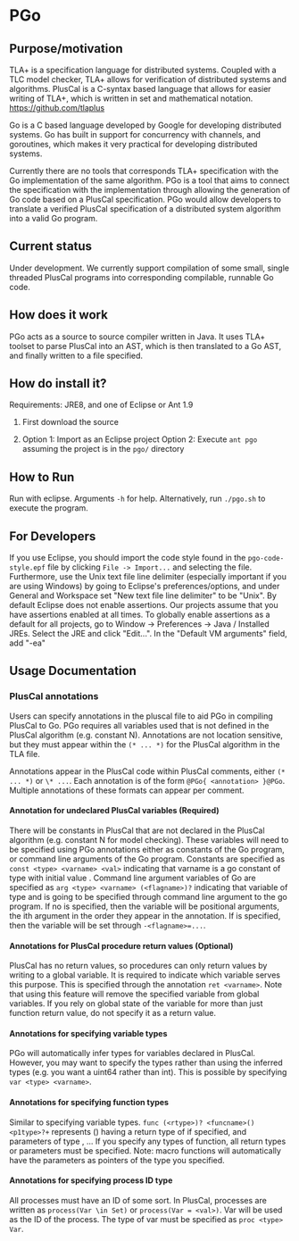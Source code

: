 # PGo #

## Purpose/motivation

TLA+ is a specification language for distributed systems. Coupled with a TLC model checker, TLA+ allows for verification of distributed systems and algorithms. PlusCal is a C-syntax based language that allows for easier writing of TLA+, which is written in set and mathematical notation. https://github.com/tlaplus

Go is a C based language developed by Google for developing distributed systems. Go has built in support for concurrency with channels, and goroutines, which makes it very practical for developing distributed systems.

Currently there are no tools that corresponds TLA+ specification with the Go implementation of the same algorithm. PGo is a tool that aims to connect the specification with the implementation through allowing the generation of Go code based on a PlusCal specification. PGo would allow developers to translate a verified PlusCal specification of a distributed system algorithm into a valid Go program.

## Current status

Under development. We currently support compilation of some small, single threaded PlusCal programs into corresponding compilable, runnable Go code.

## How does it work

PGo acts as a source to source compiler written in Java. It uses TLA+ toolset to parse PlusCal into an AST, which is then translated to a Go AST, and finally written to a file specified.

## How do install it?

Requirements: JRE8, and one of Eclipse or Ant 1.9

1. First download the source

2. Option 1: Import as an Eclipse project
Option 2: Execute `ant pgo` assuming the project is in the `pgo/` directory

## How to Run

Run with eclipse. Arguments `-h` for help.
Alternatively, run `./pgo.sh` to execute the program.

## For Developers
If you use Eclipse, you should import the code style found in the `pgo-code-style.epf` file by clicking `File -> Import...` and selecting the file.
Furthermore, use the Unix text file line delimiter (especially important if you are using Windows) by going to Eclipse's preferences/options, and under General and Workspace set "New text file line delimiter" to be "Unix".
By default Eclipse does not enable assertions. Our projects assume that you have assertions enabled at all times.
To globally enable assertions as a default for all projects, go to Window -> Preferences -> Java / Installed JREs.
Select the JRE and click "Edit...". In the "Default VM arguments" field, add "-ea"

## Usage Documentation
### PlusCal annotations
Users can specify annotations in the pluscal file to aid PGo in compiling PlusCal to Go.
PGo requires all variables used that is not defined in the PlusCal algorithm (e.g. constant N).
Annotations are not location sensitive, but they must appear within the `(* ... *)` for the PlusCal algorithm in the TLA file.

Annotations appear in the PlusCal code within PlusCal comments, either `(* ... *)` or `\* ...`.
Each annotation is of the form `@PGo{ <annotation> }@PGo`. Multiple annotations of these formats can appear per comment.
#### Annotation for undeclared PlusCal variables (Required)
There will be constants in PlusCal that are not declared in the PlusCal algorithm (e.g. constant N for model checking). These variables will need to be specified using PGo annotations either as constants of the Go program, or command line arguments of the Go program.
Constants are specified as `const <type> <varname> <val>` indicating that varname is a go constant of type <type> with initial value <val>.
Command line argument variables of Go are specified as `arg <type> <varname> (<flagname>)?` indicating that variable <varname> of type <type> and is going to be specified through command line argument to the go program. If no <flagname> is specified, then the variable will be positional arguments, the ith argument in the order they appear in the annotation. If <flagname> is specified, then the variable will be set through `-<flagname>=...`.

#### Annotations for PlusCal procedure return values (Optional)
PlusCal has no return values, so procedures can only return values by writing to a global variable. It is required to indicate which variable serves this purpose. This is specified through the annotation `ret <varname>`.
Note that using this feature will remove the specified variable from global variables. If you rely on global state of the variable for more than just function return value, do not specify it as a return value.

#### Annotations for specifying variable types
PGo will automatically infer types for variables declared in PlusCal. However, you may want to specify the types rather than using the inferred types (e.g. you want a uint64 rather than int). This is possible by specifying `var <type> <varname>`.

#### Annotations for specifying function types
Similar to specifying variable types. `func (<rtype>)? <funcname>() <p1type>?+` represents <funcname>() having a return type of <rtype> if specified, and parameters of type <p1type>, <p2type>... If you specify any types of function, all return types or parameters must be specified.
Note: macro functions will automatically have the parameters as pointers of the type you specified.

#### Annotations for specifying process ID type
All processes must have an ID of some sort. In PlusCal, processes are written as `process(Var \in Set)` or `process(Var = <val>)`. Var will be used as the ID of the process. The type of var must be specified as `proc <type> Var`.
